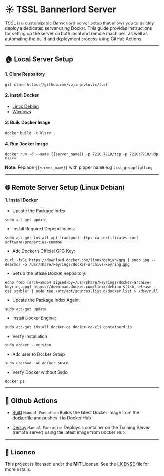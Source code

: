# ☀ TSSL Bannerlord Server
TSSL is a customizable Bannerlord server setup that allows you to quickly deploy a dedicated server using Docker. This guide provides instructions for setting up the server on both local and remote machines, as well as automating the build and deployment process using GitHub Actions.

---

## 🏠 Local Server Setup

#### 1. Clone Repository
`git clone https://github.com/vojinpavlovic/tssl`

#### 2. Install Docker 
- [Linux Debian](https://docs.docker.com/engine/install/debian/)
- [Windows](https://docs.docker.com/desktop/setup/install/windows-install/) 

#### 3. Build Docker Image
`docker build -t blsrv .`

#### 4. Run Docker Image
`docker run -d --name {{server_name}} -p 7210:7210/tcp -p 7210:7210/udp blsrv`

**Note:** Replace `{{server_name}}` with proper name e.g `tssl_groupfighting`

---

## 🌐 Remote Server Setup (Linux Debian)

#### 1. Install Docker
- Update the Package Index: 
``` 
sudo apt-get update 
```

- Install Required Dependencies:
``` 
sudo apt-get install apt-transport-https ca-certificates curl software-properties-common
```

- Add Docker’s Official GPG Key:
```
curl -fsSL https://download.docker.com/linux/debian/gpg | sudo gpg --dearmor -o /usr/share/keyrings/docker-archive-keyring.gpg
```

- Set up the Stable Docker Repository:
```
echo "deb [arch=amd64 signed-by=/usr/share/keyrings/docker-archive-keyring.gpg] https://download.docker.com/linux/debian $(lsb_release -cs) stable" | sudo tee /etc/apt/sources.list.d/docker.list > /dev/null
```

- Update the Package Index Again:
```
sudo apt-get update
```

- Install Docker Engine:
```
sudo apt-get install docker-ce docker-ce-cli containerd.io
```

- Verify Installation
```
sudo docker --version
```

- Add user to Docker Group
```
sudo usermod -aG docker $USER
```

- Verify Docker without Sudo
```
docker ps
```

---

## 🚀 Github Actions
- [Build](https://github.com/vojinpavlovic/tssl/actions/workflows/deploy.yml) `Manual Execution`
Builds the latest Docker image from the [dockerfile](https://github.com/vojinpavlovic/tssl/blob/main/dockerfile) and pushes it to Docker Hub

- [Deploy](https://github.com/vojinpavlovic/tssl/actions/workflows/deploy.yml) `Manual Execution`
Deploys a container on the Training Server (remote server) using the latest image from Docker Hub.

---

## 🧾 License

This project is licensed under the **MIT** License. See the [LICENSE](https://github.com/vojinpavlovic/tssl/blob/main/LICENSE) file for more details.
